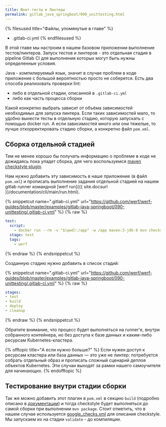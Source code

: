 ```yaml
---
title: Юнит-тесты и Линтеры
permalink: gitlab_java_springboot/090_unittesting.html
---
```


{% filesused title="Файлы, упомянутые в главе" %}
- .gitlab-ci.yml
{% endfilesused %}

В этой главе мы настроим в нашем базовом приложении выполнение тестов/линтеров. Запуск тестов и линтеров - это отдельная стадия в pipelinе Gitlab CI для выполнения которых могут быть нужны определенные условия.

Java - компилируемый язык, значит в случае проблем в коде приложение с большой вероятностью просто не соберется. 
Есть два способа реализовать проверки lint:

* либо в отдельной стадии, описанной в `.gitlab-ci.yml`
* либо как часть процесса сборки

Какой конкретно выбрать зависит от объёма зависимостей необходимых для запуска линтера. Если таких зависимостей мало, то удобно вынести тесты в отдельную стадию, которую запускать с помощью docker run. А если зависимостей много или они тяжелые, то лучше откорректировать стадию сборки, а конкретно файл `pom.xml`.

## Сборка отдельной стадией

Тем не менее хорошо бы получать информацию о проблеме в коде не дожидаясь пока упадет сборка, для чего воспользуемся  [maven checkstyle plugin](https://maven.apache.org/plugins/maven-checkstyle-plugin/usage.html).

Нам нужно добавить эту зависимость в наше приложение (в файл `pom.xml`) и прописать выполнение задания отдельной стадией на нашем gitlab runner командной [werf run]({{ site.docsurl }}/documentation/cli/main/run.html).

{% snippetcut name=".gitlab-ci.yml" url="https://github.com/werf/werf-guides/blob/master/examples/gitlab-java-springboot/090-unittesting/.gitlab-ci.yml" %}
{% raw %}
```yaml
test:
  script:
    - docker run --rm -v "$(pwd):/app" -w /app maven:3-jdk-8 mvn checkstyle:checkstyle
  stage: test
  tags:
    - werf
```
{% endraw %}
{% endsnippetcut %}

Созданную стадию нужно добавить в список стадий:

{% snippetcut name=".gitlab-ci.yml" url="https://github.com/werf/werf-guides/blob/master/examples/gitlab-java-springboot/090-unittesting/.gitlab-ci.yml" %}
{% raw %}
```yaml
stages:
- test
- build
- deploy
- cleanup
```
{% endraw %}
{% endsnippetcut %}

Обратите внимание, что процесс будет выполняться на runner'е, внутри собранного контейнера, но без доступа к базе данных и каким-либо ресурсам Kubernetes-кластера.

{% offtopic title="А если нужно больше?" %}
Если нужен доступ к ресурсам кластера или база данных — это уже не линтер: потребуется собрать отдельный образ и прописать сложный сценарий деплоя объектов Kubernetes. Эти случаи выходят за рамки нашего самоучителя для начинающих.
{% endofftopic %}


## Тестирование внутри стадии сборки

Так же можно добавить этот плагин в `pom.xml` в секцию `build` (подробно описано в [документации](https://maven.apache.org/plugins/maven-checkstyle-plugin/usage.html)) и тогда checkstyle будет выполняться до самой сборки при выполнении `mvn package`. Стоит отметить, что в нашем случае используется [google_checks.xml](https://github.com/checkstyle/checkstyle/blob/master/src/main/resources/google_checks.xml) для описания checkstyle. Мы запускаем их на стадии `validate` - до компиляции.

<div id="go-forth-button">
    <go-forth url="110_multipleapps.html" label="Несколько приложений в одном репозитории" framework="{{ page.label_framework }}" ci="{{ page.label_ci }}" guide-code="{{ page.guide_code }}" base-url="{{ site.baseurl }}"></go-forth>
</div>
